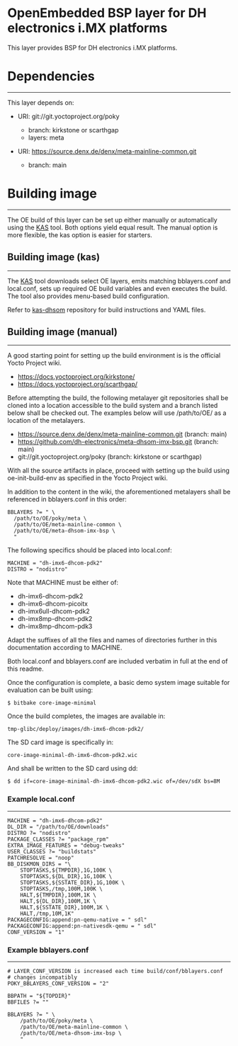 OpenEmbedded BSP layer for DH electronics i.MX platforms
========================================================

This layer provides BSP for DH electronics i.MX platforms.

# Dependencies
--------------

This layer depends on:

* URI: git://git.yoctoproject.org/poky
  - branch: kirkstone or scarthgap
  - layers: meta

* URI: https://source.denx.de/denx/meta-mainline-common.git
  - branch: main

# Building image
----------------

The OE build of this layer can be set up either manually or automatically using
the [KAS](https://github.com/siemens/kas) tool. Both options yield equal result.
The manual option is more flexible, the kas option is easier for starters.

## Building image (kas)
-----------------------

The [KAS](https://github.com/siemens/kas) tool downloads select OE layers, emits
matching bblayers.conf and local.conf, sets up required OE build variables and
even executes the build. The tool also provides menu-based build configuration.

Refer to [kas-dhsom](https://github.com/dh-electronics/kas-dhsom) repository for
build instructions and YAML files.

## Building image (manual)
--------------------------

A good starting point for setting up the build environment is is the official
Yocto Project wiki.

* https://docs.yoctoproject.org/kirkstone/
* https://docs.yoctoproject.org/scarthgap/

Before attempting the build, the following metalayer git repositories shall
be cloned into a location accessible to the build system and a branch listed
below shall be checked out. The examples below will use /path/to/OE/ as a
location of the metalayers.

* https://source.denx.de/denx/meta-mainline-common.git			(branch: main)
* https://github.com/dh-electronics/meta-dhsom-imx-bsp.git		(branch: main)
* git://git.yoctoproject.org/poky					(branch: kirkstone or scarthgap)

With all the source artifacts in place, proceed with setting up the build
using oe-init-build-env as specified in the Yocto Project wiki.

In addition to the content in the wiki, the aforementioned metalayers shall
be referenced in bblayers.conf in this order:

```
BBLAYERS ?= " \
  /path/to/OE/poky/meta \
  /path/to/OE/meta-mainline-common \
  /path/to/OE/meta-dhsom-imx-bsp \
  "
```

The following specifics should be placed into local.conf:

```
MACHINE = "dh-imx6-dhcom-pdk2"
DISTRO = "nodistro"
```

Note that MACHINE must be either of:

* dh-imx6-dhcom-pdk2
* dh-imx6-dhcom-picoitx
* dh-imx6ull-dhcom-pdk2
* dh-imx8mp-dhcom-pdk2
* dh-imx8mp-dhcom-pdk3

Adapt the suffixes of all the files and names of directories further in
this documentation according to MACHINE.

Both local.conf and bblayers.conf are included verbatim in full at the end
of this readme.

Once the configuration is complete, a basic demo system image suitable for
evaluation can be built using:

```
$ bitbake core-image-minimal
```

Once the build completes, the images are available in:

```
tmp-glibc/deploy/images/dh-imx6-dhcom-pdk2/
```

The SD card image is specifically in:

```
core-image-minimal-dh-imx6-dhcom-pdk2.wic
```

And shall be written to the SD card using dd:

```
$ dd if=core-image-minimal-dh-imx6-dhcom-pdk2.wic of=/dev/sdX bs=8M
```

### Example local.conf
----------------------
```
MACHINE = "dh-imx6-dhcom-pdk2"
DL_DIR = "/path/to/OE/downloads"
DISTRO ?= "nodistro"
PACKAGE_CLASSES ?= "package_rpm"
EXTRA_IMAGE_FEATURES = "debug-tweaks"
USER_CLASSES ?= "buildstats"
PATCHRESOLVE = "noop"
BB_DISKMON_DIRS = "\
    STOPTASKS,${TMPDIR},1G,100K \
    STOPTASKS,${DL_DIR},1G,100K \
    STOPTASKS,${SSTATE_DIR},1G,100K \
    STOPTASKS,/tmp,100M,100K \
    HALT,${TMPDIR},100M,1K \
    HALT,${DL_DIR},100M,1K \
    HALT,${SSTATE_DIR},100M,1K \
    HALT,/tmp,10M,1K"
PACKAGECONFIG:append:pn-qemu-native = " sdl"
PACKAGECONFIG:append:pn-nativesdk-qemu = " sdl"
CONF_VERSION = "1"
```

### Example bblayers.conf
-------------------------
```
# LAYER_CONF_VERSION is increased each time build/conf/bblayers.conf
# changes incompatibly
POKY_BBLAYERS_CONF_VERSION = "2"

BBPATH = "${TOPDIR}"
BBFILES ?= ""

BBLAYERS ?= " \
	/path/to/OE/poky/meta \
	/path/to/OE/meta-mainline-common \
	/path/to/OE/meta-dhsom-imx-bsp \
	"
```

